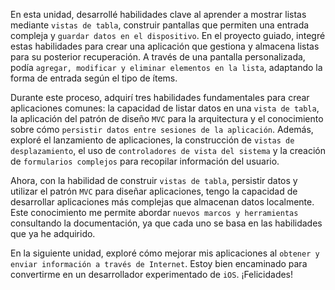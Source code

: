 En esta unidad, desarrollé habilidades clave al aprender a mostrar listas mediante `vistas de tabla`, construir pantallas que permiten una entrada compleja y `guardar datos en el dispositivo`. En el proyecto guiado, integré estas habilidades para crear una aplicación que gestiona y almacena listas para su posterior recuperación. A través de una pantalla personalizada, podía `agregar, modificar y eliminar elementos en la lista`, adaptando la forma de entrada según el tipo de ítems.

Durante este proceso, adquirí tres habilidades fundamentales para crear aplicaciones comunes: la capacidad de listar datos en una `vista de tabla`, la aplicación del patrón de diseño `MVC` para la arquitectura y el conocimiento sobre cómo `persistir datos entre sesiones de la aplicación`. Además, exploré el lanzamiento de aplicaciones, la construcción de `vistas de desplazamiento`, el uso de `controladores de vista del sistema` y la creación de `formularios complejos` para recopilar información del usuario.

Ahora, con la habilidad de construir `vistas de tabla`, persistir datos y utilizar el patrón `MVC` para diseñar aplicaciones, tengo la capacidad de desarrollar aplicaciones más complejas que almacenan datos localmente. Este conocimiento me permite abordar `nuevos marcos y herramientas` consultando la documentación, ya que cada uno se basa en las habilidades que ya he adquirido.

En la siguiente unidad, exploré cómo mejorar mis aplicaciones al `obtener y enviar información a través de Internet`. Estoy bien encaminado para convertirme en un desarrollador experimentado de `iOS`. ¡Felicidades!

